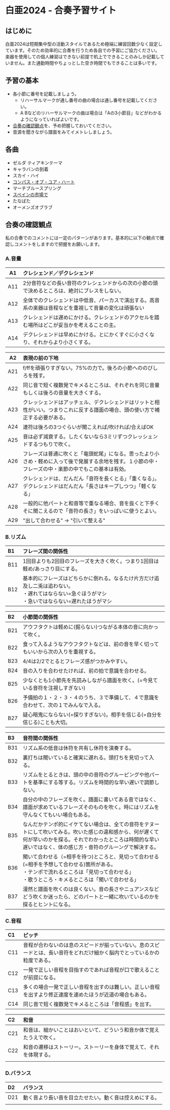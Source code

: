# 白亜2024 - 合奏予習サイト

## はじめに
白亜2024は短期集中型の活動スタイルであるため極端に練習回数少なく設定しています。そのため効率的に合奏を行うため各自での予習にご協力ください。  
楽器を使用しての個人練習はできない前提で机上でできることのみしか記載していません。また通勤時間やちょっとした空き時間でもできることは多いです。


## 予習の基本
- 各小節に番号を記載しましょう。
    - リハーサルマークが通し番号の曲の場合は通し番号を記載してください。
    - A Bなどのリハーサルマークの曲は場合は「Aの3小節目」などがわかるようになっていればよいです。
- [合奏の確認観点](#合奏の確認観点)を、予め把握しておいてください。
- 音源を聞きながら譜面をみてイメトレしましょう。

## 各曲
- ゼルダ ティアキンテーマ
- キャラバンの到着
- スカイ・ハイ
- [コンパス・オブ・ユア・ハート](compass.md)
- マーチブルースプリング
- [スペインの市場で](spain_ichiba.md)
- たなばた
- オーメンズオブラブ

## 合奏の確認観点

私の合奏でのコメントには一定のパターンがあります。基本的に以下の観点で確認しコメントをしますので把握をお願いします。

### A.音量

| A1  | クレシェンド／デクレシェンド                                                                           |
| --- | :----------------------------------------------------------------------------------------------------- |
| A11 | 2分音符などの長い音符のクレシェンドからの次の小節の頭で決めるところは、絶対にブレスをしない。          |
| A12 | 全体でのクレシェンドは中低音、パーカスで演出する。高音系の楽器は音程などを重視して音量の変化は頑張ない |
| A13 | クレシェンドは遅めにかける。クレシェンドのアクセルを踏む場所はどこが妥当かを考えることの主。           |
| A14 | デクレシェンドは早めにかける。とにかくすぐに小さくなり、それからより小さくする。                       |


| A2  | 表現の前の下地                                                                                                                                         |
| --- | :----------------------------------------------------------------------------------------------------------------------------------------------------- |
| A21 | f/ffを頑張りすぎない。75%の力で。後ろの小節へののびしろを残す。                                                                                        |
| A22 | 同じ音で短く複数発でキメるところは、それぞれを同じ音量もしくは後ろの音量を大きくする。                                                                 |
| A23 | クレッシェンドはアッチェル、デクレシェンドはリットと相性がいい。つまりこれに反する譜面の場合、頭の使い方で補正する必要がある。                         |
| A24 | 連符は後ろの3つぐらいが聞こえれば/吹ければ/合えばOK                                                                                                    |
| A25 | 音は必ず減衰する。したくないなら3ミリずつクレッシェンドするつもりで吹く。                                                                              |
| A26 | フレーズは普通に吹くと「竜頭蛇尾」になる。思ったより小さめ・軽めに入って後で発展する余地を残す。１小節の中・フレーズの中・楽節の中でもこの基本は有効。 |
| A27 | クレシェンドは、だんだん「音符を長くとる」「重くなる」。デクレシェンドはだんだん「長さはキープしつつ」「軽くなる」                                     |
| A28 | 一般的に他パートと和音等で重なる場合、音を抜くと下手くそに聞こえるので「音符の長さ」をいっぱいに使うとよい。                                           |
| A29 | "出して合わせる" -> "引いて整える"                                                                                                                     |

### B.リズム

| B1  | フレーズ間の関係性                                                                                                                                        |
| :-- | :-------------------------------------------------------------------------------------------------------------------------------------------------------- |
| B11 | 1回目よりも2回目のフレーズを大きく吹く。つまり1回目は軽め/あっさり目にする。                                                                              |
| B12 | 基本的にフレーズはどちらかに倒れる。なるたけ片方だけ追及し二兎は追わない。<br> ・遅れてはならない=急ぐほうがマシ <br> ・急いではならない=遅れたほうがマシ |



| B2  | 小節間の関係性                                                                         |
| :-- | :------------------------------------------------------------------------------------- |
| B21 | アウフタクトは軽めに(掘らない)つながる本体の音に向かって吹く。                         |
| B22 | 食って入るようなアウフタクトなどは、前の音を早く切ってもいいから次の入りを重視する。   |
| B23 | 4/4は2/2でとるとフレーズ感がつかみやすい。                                             |
| B24 | 音の入りを合わせたければ、前の拍で意識を合わせる。                                     |
| B25 | 少なくとも1小節先を先読みしながら譜面を吹く。(=今見ている音符を注視しすぎない)         |
| B26 | 予備拍の１・２・３・４のうち、３で準備して、４で意識を合わせて、次の１でみんなで入る。 |
| B27 | 疑心暗鬼にならない(=探りすぎない)。相手を信じる(=自分を信じる)ことも大切。             |


| B3  | 音符間の関係性                                                                                                                                                                                                           |
| :-- | :----------------------------------------------------------------------------------------------------------------------------------------------------------------------------------------------------------------------- |
| B31 | リズム系の低音は休符を共有し休符を演奏する。                                                                                                                                                                             |
| B32 | 裏打ちは聞いていると確実に遅れる。頭打ちを見切って入る。                                                                                                                                                                 |
| B33 | リズムをとるときは、頭の中の音符のグルーピングや他パートを基準にする等する。リズムを時間的な早い遅いで調節しない。                                                                                                       |
| B34 | 自分の中のフレーズを吹く。譜面に書いてある音ではなく、譜面が求めているフレーズそのものを吹く。時にはリズムを守んなくてもいい場合もある。                                                                                 |
| B35 | なんだかテンポ的にイケてない場合は、全ての音符をテヌートにして吹いてみる。吹いた感じの違和感から、何が遅くて何が早いのかを探る。それでわかったところは時間的な早い遅いではなく、体の感じ方・音符のグルーングで解決する。 |
| B36 | 聞いて合わせる（=相手を待つ)ところと、見切って合わせる(=相手を予想して合わせる)箇所がある。<br> ・テンポで流れるところは「見切って合わせる」<br> ・歌うところ・キメるところは「聞いて合わせる」                          |
| B37 | 漫然と譜面を吹くのは良くない。音の長さやニュアンスなどどう吹くか迷ったら、どのパートと一緒に吹いているのかを探るとヒントになる。                                                                                         |


### C.音程

| C1  | ピッチ                                                                                                                   |
| :-- | :----------------------------------------------------------------------------------------------------------------------- |
| C11 | 音程が合わないのは息のスピードが揃っていない。息のスピードとは、長い音符をどれだけ細かく脳内でとっているかの粒度である。 |
| C12 | 一発で正しい音程を目指すのであれば音程が口で歌えることが前提になる。                                                     |
| C13 | 多くの場合一発で正しい音程を出すのは難しい。正しい音程を出すより修正速度を速めたほうが近道の場合もある。                 |
| C14 | 同じ音で短く複数発でキメるところは「音程感」を出す。                                                                     |


| C2  | 和音                                                                 |
| :-- | :------------------------------------------------------------------- |
| C21 | 和音は、細かいことはおいといて、どういう和音か体で覚えたうえで吹く。 |
| C22 | 和音の遷移はストーリー。ストーリーを身体で覚えて、それを体現する。   |
|     |                                                                      |


### D.バランス

| D2  | バランス                                               |
| :-- | :----------------------------------------------------- |
| D21 | 動く音より長い音を目立たせたい。動く音は控えめにする。 |
|     |                                                        |


